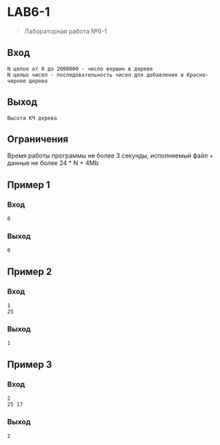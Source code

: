 # LAB6-1
> Лабораторная работа №6-1
## Вход
```
N целое от 0 до 2000000 - число вершин в дереве
N целых чисел - последовательность чисел для добавления в Красно-черное дерево
```
## Выход
```
Высота КЧ дерева
```
## Ограничения
Время работы программы не более 3 секунды, исполняемый файл + данные не более 24 * N + 4Mb
## Пример 1
### Вход
```
0

```
### Выход
```
0
```
## Пример 2
### Вход
```
1
25
```
### Выход
```
1
```
## Пример 3
### Вход
```
2
25 17
```
### Выход
```
2
```
